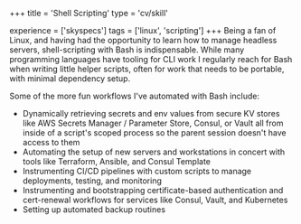 +++
title = 'Shell Scripting'
type = 'cv/skill'

experience = ['skyspecs']
tags = ['linux', 'scripting']
+++
Being a fan of Linux, and having had the opportunity to learn how to manage headless servers, shell-scripting with Bash is indispensable.  While many programming languages have tooling for CLI work I regularly reach for Bash when writing little helper scripts, often for work that needs to be portable, with minimal dependency setup.

Some of the more fun workflows I've automated with Bash include:
 - Dynamically retrieving secrets and env values from secure KV stores like AWS Secrets Manager / Parameter Store, Consul, or Vault all from inside of a script's scoped process so the parent session doesn't have access to them
 - Automating the setup of new servers and workstations in concert with tools like Terraform, Ansible, and Consul Template
 - Instrumenting CI/CD pipelines with custom scripts to manage deployments, testing, and monitoring
 - Instrumenting and bootstrapping certificate-based authentication and cert-renewal workflows for services like Consul, Vault, and Kubernetes
 - Setting up automated backup routines
